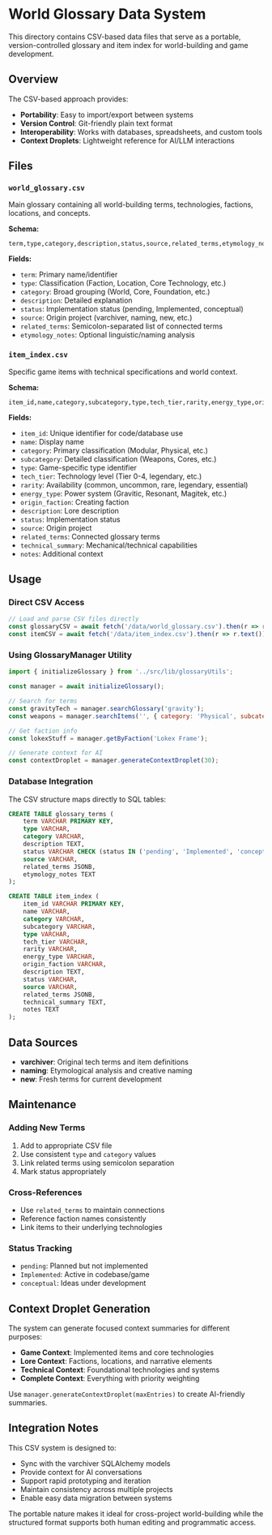 # World Glossary Data System

This directory contains CSV-based data files that serve as a portable, version-controlled glossary and item index for world-building and game development.

## Overview

The CSV-based approach provides:
- **Portability**: Easy to import/export between systems
- **Version Control**: Git-friendly plain text format
- **Interoperability**: Works with databases, spreadsheets, and custom tools
- **Context Droplets**: Lightweight reference for AI/LLM interactions

## Files

### `world_glossary.csv`
Main glossary containing all world-building terms, technologies, factions, locations, and concepts.

**Schema:**
```
term,type,category,description,status,source,related_terms,etymology_notes
```

**Fields:**
- `term`: Primary name/identifier
- `type`: Classification (Faction, Location, Core Technology, etc.)
- `category`: Broad grouping (World, Core, Foundation, etc.)
- `description`: Detailed explanation
- `status`: Implementation status (pending, Implemented, conceptual)
- `source`: Origin project (varchiver, naming, new, etc.)
- `related_terms`: Semicolon-separated list of connected terms
- `etymology_notes`: Optional linguistic/naming analysis

### `item_index.csv`
Specific game items with technical specifications and world context.

**Schema:**
```
item_id,name,category,subcategory,type,tech_tier,rarity,energy_type,origin_faction,description,status,source,related_terms,technical_summary,notes
```

**Fields:**
- `item_id`: Unique identifier for code/database use
- `name`: Display name
- `category`: Primary classification (Modular, Physical, etc.)
- `subcategory`: Detailed classification (Weapons, Cores, etc.)
- `type`: Game-specific type identifier
- `tech_tier`: Technology level (Tier 0-4, legendary, etc.)
- `rarity`: Availability (common, uncommon, rare, legendary, essential)
- `energy_type`: Power system (Gravitic, Resonant, Magitek, etc.)
- `origin_faction`: Creating faction
- `description`: Lore description
- `status`: Implementation status
- `source`: Origin project
- `related_terms`: Connected glossary terms
- `technical_summary`: Mechanical/technical capabilities
- `notes`: Additional context

## Usage

### Direct CSV Access
```javascript
// Load and parse CSV files directly
const glossaryCSV = await fetch('/data/world_glossary.csv').then(r => r.text());
const itemCSV = await fetch('/data/item_index.csv').then(r => r.text());
```

### Using GlossaryManager Utility
```javascript
import { initializeGlossary } from '../src/lib/glossaryUtils';

const manager = await initializeGlossary();

// Search for terms
const gravityTech = manager.searchGlossary('gravity');
const weapons = manager.searchItems('', { category: 'Physical', subcategory: 'Weapons' });

// Get faction info
const lokexStuff = manager.getByFaction('Lokex Frame');

// Generate context for AI
const contextDroplet = manager.generateContextDroplet(30);
```

### Database Integration
The CSV structure maps directly to SQL tables:

```sql
CREATE TABLE glossary_terms (
    term VARCHAR PRIMARY KEY,
    type VARCHAR,
    category VARCHAR,
    description TEXT,
    status VARCHAR CHECK (status IN ('pending', 'Implemented', 'conceptual')),
    source VARCHAR,
    related_terms JSONB,
    etymology_notes TEXT
);

CREATE TABLE item_index (
    item_id VARCHAR PRIMARY KEY,
    name VARCHAR,
    category VARCHAR,
    subcategory VARCHAR,
    type VARCHAR,
    tech_tier VARCHAR,
    rarity VARCHAR,
    energy_type VARCHAR,
    origin_faction VARCHAR,
    description TEXT,
    status VARCHAR,
    source VARCHAR,
    related_terms JSONB,
    technical_summary TEXT,
    notes TEXT
);
```

## Data Sources

- **varchiver**: Original tech terms and item definitions
- **naming**: Etymological analysis and creative naming
- **new**: Fresh terms for current development

## Maintenance

### Adding New Terms
1. Add to appropriate CSV file
2. Use consistent `type` and `category` values
3. Link related terms using semicolon separation
4. Mark status appropriately

### Cross-References
- Use `related_terms` to maintain connections
- Reference faction names consistently
- Link items to their underlying technologies

### Status Tracking
- `pending`: Planned but not implemented
- `Implemented`: Active in codebase/game
- `conceptual`: Ideas under development

## Context Droplet Generation

The system can generate focused context summaries for different purposes:
- **Game Context**: Implemented items and core technologies
- **Lore Context**: Factions, locations, and narrative elements
- **Technical Context**: Foundational technologies and systems
- **Complete Context**: Everything with priority weighting

Use `manager.generateContextDroplet(maxEntries)` to create AI-friendly summaries.

## Integration Notes

This CSV system is designed to:
- Sync with the varchiver SQLAlchemy models
- Provide context for AI conversations
- Support rapid prototyping and iteration
- Maintain consistency across multiple projects
- Enable easy data migration between systems

The portable nature makes it ideal for cross-project world-building while the structured format supports both human editing and programmatic access.